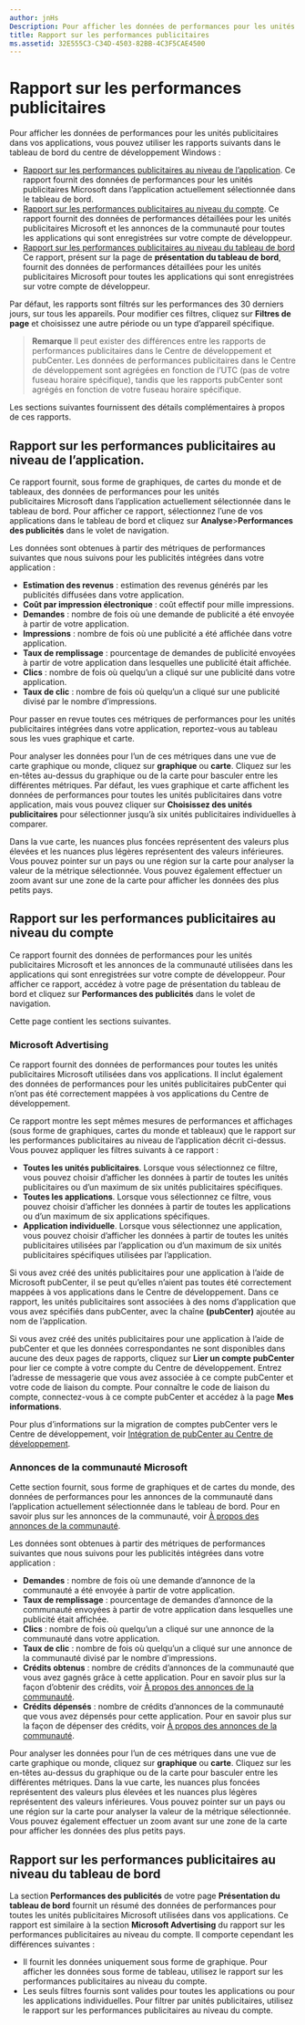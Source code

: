 ```yaml
---
author: jnHs
Description: Pour afficher les données de performances pour les unités publicitaires dans vos applications, utilisez les rapports sur les performances publicitaires au niveau du compte et de l’application dans le tableau de bord du Centre de développement Windows.
title: Rapport sur les performances publicitaires
ms.assetid: 32E555C3-C34D-4503-82BB-4C3F5CAE4500
---
```


# Rapport sur les performances publicitaires


Pour afficher les données de performances pour les unités publicitaires dans vos applications, vous pouvez utiliser les rapports suivants dans le tableau de bord du centre de développement Windows &#58;

-   [Rapport sur les performances publicitaires au niveau de l’application](advertising-performance-report.md#app-level-advertising-performance-report). Ce rapport fournit des données de performances pour les unités publicitaires Microsoft dans l’application actuellement sélectionnée dans le tableau de bord.
-   [Rapport sur les performances publicitaires au niveau du compte](advertising-performance-report.md#account-level-advertising-performance-report). Ce rapport fournit des données de performances détaillées pour les unités publicitaires Microsoft et les annonces de la communauté pour toutes les applications qui sont enregistrées sur votre compte de développeur.
-   [Rapport sur les performances publicitaires au niveau du tableau de bord](advertising-performance-report.md#dashboard-level-advertising-performance-report) Ce rapport, présent sur la page de **présentation du tableau de bord**, fournit des données de performances détaillées pour les unités publicitaires Microsoft pour toutes les applications qui sont enregistrées sur votre compte de développeur.

Par défaut, les rapports sont filtrés sur les performances des 30 derniers jours, sur tous les appareils. Pour modifier ces filtres, cliquez sur **Filtres de page** et choisissez une autre période ou un type d’appareil spécifique. 

> **Remarque** Il peut exister des différences entre les rapports de performances publicitaires dans le Centre de développement et pubCenter. Les données de performances publicitaires dans le Centre de développement sont agrégées en fonction de l’UTC (pas de votre fuseau horaire spécifique), tandis que les rapports pubCenter sont agrégés en fonction de votre fuseau horaire spécifique.

Les sections suivantes fournissent des détails complémentaires à propos de ces rapports.

## Rapport sur les performances publicitaires au niveau de l’application.

Ce rapport fournit, sous forme de graphiques, de cartes du monde et de tableaux, des données de performances pour les unités publicitaires Microsoft dans l’application actuellement sélectionnée dans le tableau de bord. Pour afficher ce rapport, sélectionnez l’une de vos applications dans le tableau de bord et cliquez sur **Analyse**&gt;**Performances des publicités** dans le volet de navigation.

Les données sont obtenues à partir des métriques de performances suivantes que nous suivons pour les publicités intégrées dans votre application :

-   **Estimation des revenus** : estimation des revenus générés par les publicités diffusées dans votre application.
-   **Coût par impression électronique** : coût effectif pour mille impressions.
-   **Demandes** : nombre de fois où une demande de publicité a été envoyée à partir de votre application.
-   **Impressions** : nombre de fois où une publicité a été affichée dans votre application.
-   **Taux de remplissage** : pourcentage de demandes de publicité envoyées à partir de votre application dans lesquelles une publicité était affichée.
-   **Clics** : nombre de fois où quelqu’un a cliqué sur une publicité dans votre application.
-   **Taux de clic** : nombre de fois où quelqu’un a cliqué sur une publicité divisé par le nombre d’impressions.

Pour passer en revue toutes ces métriques de performances pour les unités publicitaires intégrées dans votre application, reportez-vous au tableau sous les vues graphique et carte.

Pour analyser les données pour l’un de ces métriques dans une vue de carte graphique ou monde, cliquez sur **graphique** ou **carte**. Cliquez sur les en-têtes au-dessus du graphique ou de la carte pour basculer entre les différentes métriques. Par défaut, les vues graphique et carte affichent les données de performances pour toutes les unités publicitaires dans votre application, mais vous pouvez cliquer sur **Choisissez des unités publicitaires** pour sélectionner jusqu’à six unités publicitaires individuelles à comparer.

Dans la vue carte, les nuances plus foncées représentent des valeurs plus élevées et les nuances plus légères représentent des valeurs inférieures. Vous pouvez pointer sur un pays ou une région sur la carte pour analyser la valeur de la métrique sélectionnée. Vous pouvez également effectuer un zoom avant sur une zone de la carte pour afficher les données des plus petits pays.

## Rapport sur les performances publicitaires au niveau du compte

Ce rapport fournit des données de performances pour les unités publicitaires Microsoft et les annonces de la communauté utilisées dans les applications qui sont enregistrées sur votre compte de développeur. Pour afficher ce rapport, accédez à votre page de présentation du tableau de bord et cliquez sur **Performances des publicités** dans le volet de navigation.

Cette page contient les sections suivantes.

### Microsoft Advertising

Ce rapport fournit des données de performances pour toutes les unités publicitaires Microsoft utilisées dans vos applications. Il inclut également des données de performances pour les unités publicitaires pubCenter qui n’ont pas été correctement mappées à vos applications du Centre de développement.

Ce rapport montre les sept mêmes mesures de performances et affichages (sous forme de graphiques, cartes du monde et tableaux) que le rapport sur les performances publicitaires au niveau de l’application décrit ci-dessus. Vous pouvez appliquer les filtres suivants à ce rapport :

-   **Toutes les unités publicitaires**. Lorsque vous sélectionnez ce filtre, vous pouvez choisir d’afficher les données à partir de toutes les unités publicitaires ou d’un maximum de six unités publicitaires spécifiques.
-   **Toutes les applications**. Lorsque vous sélectionnez ce filtre, vous pouvez choisir d’afficher les données à partir de toutes les applications ou d’un maximum de six applications spécifiques.
-   **Application individuelle**. Lorsque vous sélectionnez une application, vous pouvez choisir d’afficher les données à partir de toutes les unités publicitaires utilisées par l’application ou d’un maximum de six unités publicitaires spécifiques utilisées par l’application.

Si vous avez créé des unités publicitaires pour une application à l’aide de Microsoft pubCenter, il se peut qu’elles n’aient pas toutes été correctement mappées à vos applications dans le Centre de développement. Dans ce rapport, les unités publicitaires sont associées à des noms d’application que vous avez spécifiés dans pubCenter, avec la chaîne **(pubCenter)** ajoutée au nom de l’application.

Si vous avez créé des unités publicitaires pour une application à l’aide de pubCenter et que les données correspondantes ne sont disponibles dans aucune des deux pages de rapports, cliquez sur **Lier un compte pubCenter** pour lier ce compte à votre compte du Centre de développement. Entrez l’adresse de messagerie que vous avez associée à ce compte pubCenter et votre code de liaison du compte. Pour connaître le code de liaison du compte, connectez-vous à ce compte pubCenter et accédez à la page **Mes informations**.

Pour plus d’informations sur la migration de comptes pubCenter vers le Centre de développement, voir [Intégration de pubCenter au Centre de développement](pubcenter-dev-center-integration.md).

### Annonces de la communauté Microsoft

Cette section fournit, sous forme de graphiques et de cartes du monde, des données de performances pour les annonces de la communauté dans l’application actuellement sélectionnée dans le tableau de bord. Pour en savoir plus sur les annonces de la communauté, voir [À propos des annonces de la communauté](about-community-ads.md).

Les données sont obtenues à partir des métriques de performances suivantes que nous suivons pour les publicités intégrées dans votre application :

-   **Demandes** : nombre de fois où une demande d’annonce de la communauté a été envoyée à partir de votre application.
-   **Taux de remplissage** : pourcentage de demandes d’annonce de la communauté envoyées à partir de votre application dans lesquelles une publicité était affichée.
-   **Clics** : nombre de fois où quelqu’un a cliqué sur une annonce de la communauté dans votre application.
-   **Taux de clic** : nombre de fois où quelqu’un a cliqué sur une annonce de la communauté divisé par le nombre d’impressions.
-   **Crédits obtenus** : nombre de crédits d’annonces de la communauté que vous avez gagnés grâce à cette application. Pour en savoir plus sur la façon d’obtenir des crédits, voir [À propos des annonces de la communauté](about-community-ads.md).
-   **Crédits dépensés** : nombre de crédits d’annonces de la communauté que vous avez dépensés pour cette application. Pour en savoir plus sur la façon de dépenser des crédits, voir [À propos des annonces de la communauté](about-community-ads.md).

Pour analyser les données pour l’un de ces métriques dans une vue de carte graphique ou monde, cliquez sur **graphique** ou **carte**. Cliquez sur les en-têtes au-dessus du graphique ou de la carte pour basculer entre les différentes métriques. Dans la vue carte, les nuances plus foncées représentent des valeurs plus élevées et les nuances plus légères représentent des valeurs inférieures. Vous pouvez pointer sur un pays ou une région sur la carte pour analyser la valeur de la métrique sélectionnée. Vous pouvez également effectuer un zoom avant sur une zone de la carte pour afficher les données des plus petits pays.

## Rapport sur les performances publicitaires au niveau du tableau de bord

La section **Performances des publicités** de votre page **Présentation du tableau de bord** fournit un résumé des données de performances pour toutes les unités publicitaires Microsoft utilisées dans vos applications. Ce rapport est similaire à la section **Microsoft Advertising** du rapport sur les performances publicitaires au niveau du compte. Il comporte cependant les différences suivantes :

-   Il fournit les données uniquement sous forme de graphique. Pour afficher les données sous forme de tableau, utilisez le rapport sur les performances publicitaires au niveau du compte.
-   Les seuls filtres fournis sont valides pour toutes les applications ou pour les applications individuelles. Pour filtrer par unités publicitaires, utilisez le rapport sur les performances publicitaires au niveau du compte.


 

 


<!--HONumber=May16_HO2-->


